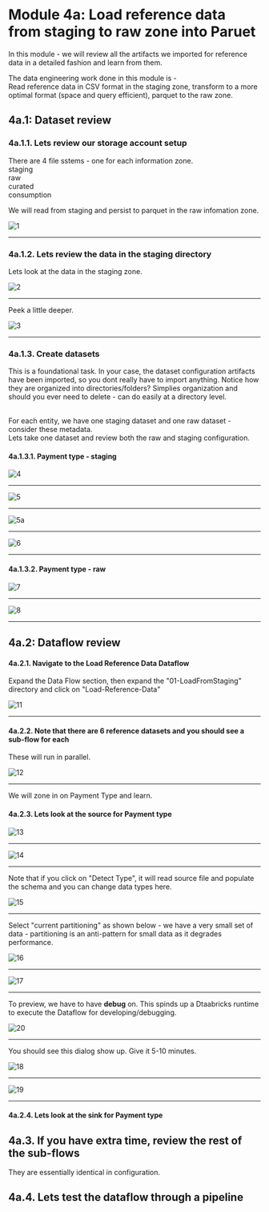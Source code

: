 
# Module 4a: Load reference data from staging to raw zone into Paruet

In this module - we will review all the artifacts we imported for reference data in a detailed fashion and learn from them.<br>

The data engineering work done in this module is -<br>
Read reference data in CSV format in the staging zone, transform to a more optimal format (space and query efficient), parquet to the raw zone.<br>

## 4a.1: Dataset review

### 4a.1.1. Lets review our storage account setup

There are 4 file sstems - one for each information zone.<br>
staging<br>
raw<br>
curated<br>
consumption<br>

We will read from staging and persist to parquet in the raw infomation zone.

![1](00-images/ref-dataset-1.png)

<hr>

### 4a.1.2. Lets review the data in the staging directory

Lets look at the data in the staging zone.

![2](00-images/ref-dataset-2.png)

<hr>

Peek a little deeper.

![3](00-images/ref-dataset-3.png)

<hr>


### 4a.1.3. Create datasets

This is a foundational task.  In your case, the dataset configuration artifacts have been imported, so you dont really have to import anything.  Notice how they are organized into directories/folders?  Simplies organization and should you ever need to delete - can do easily at a directory level.<br><br>

For each entity, we have one staging dataset and one raw dataset - consider these metadata.<br>
Lets take one dataset and review both the raw and staging configuration.

#### 4a.1.3.1. Payment type - staging

![4](00-images/ref-dataset-4.png)

<hr>

![5](00-images/ref-dataset-5.png)

<hr>

![5a](00-images/ref-dataset-5a.png)

<hr>

![6](00-images/ref-dataset-6.png)

<hr>


#### 4a.1.3.2. Payment type - raw


![7](00-images/ref-dataset-7.png)

<hr>


![8](00-images/ref-dataset-8.png)

<hr>


## 4a.2: Dataflow review

#### 4a.2.1. Navigate to the Load Reference Data Dataflow

Expand the Data Flow section, then expand the "01-LoadFromStaging" directory and click on "Load-Reference-Data"

![11](00-images/ref-dataset-11.png)

<hr>

#### 4a.2.2. Note that there are 6 reference datasets and you should see a sub-flow for each

These will run in parallel.

![12](00-images/ref-dataset-12.png)

<hr>

We will zone in on Payment Type and learn.

#### 4a.2.3. Lets look at the source  for Payment type

![13](00-images/ref-dataset-13.png)

<hr>

![14](00-images/ref-dataset-14.png)

<hr>

Note that if you click on "Detect Type", it will read source file and populate the schema and you can change data types here.

![15](00-images/ref-dataset-15.png)

<hr>

Select "current partitioning" as shown below - we have a very small set of data - partitioning is an anti-pattern for small data as it degrades performance.

![16](00-images/ref-dataset-16.png)

<hr>


![17](00-images/ref-dataset-17.png)

<hr>

To preview, we have to have **debug** on.  This spinds up a Dtaabricks runtime to execute the Dataflow for developing/debugging.

![20](00-images/ref-dataset-20.png)

<hr>

You should see this dialog show up. Give it 5-10 minutes.

![18](00-images/ref-dataset-18.png)

<hr>

![19](00-images/ref-dataset-19.png)

<hr>

#### 4a.2.4. Lets look at the sink for Payment type

## 4a.3. If you have extra time, review the rest of the sub-flows

They are essentially identical in configuration.

## 4a.4. Lets test the dataflow through a pipeline


